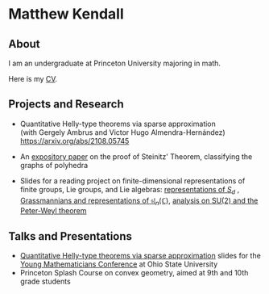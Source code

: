 # Matthew Kendall

## About
I am an undergraduate at Princeton University majoring in math.

Here is my <a href="matthewkendall.github.io/assets/Kendall_CV_22.pdf" target="_blank"> CV</a>.

## Projects and Research
- Quantitative Helly-type theorems via sparse approximation <br> (with Gergely Ambrus and Victor Hugo Almendra-Hernández)  <br> https://arxiv.org/abs/2108.05745 

-   An [expository paper](https://drive.google.com/file/d/1NS0GOi4oB5l6gTXtjJSKy62yDzaEBiTY/view?usp=sharing) on the proof of Steinitz' Theorem, classifying the graphs of polyhedra
  
-   Slides for a reading project on finite-dimensional representations of finite groups, Lie groups, and Lie algebras: [representations of $S_d$](https://drive.google.com/file/d/1QjwRF0HZF1aFF6zScaClb6YVIeXvHXng/view?usp=sharing) , [Grassmannians and representations of $\mathfrak{sl}_n(\mathbb{C})$](https://drive.google.com/file/d/1i7wDhTK4fKgiomRHZBb_MVMKBFfjago0/view?usp=sharing), [analysis on $\mathrm{SU}(2)$ and the Peter-Weyl theorem](https://drive.google.com/file/d/1hi3LycRgXJi-u_KKOjKsU4CNl5S-YvmY/view?usp=sharing)

## Talks and Presentations

-  [Quantitative Helly-type theorems via sparse approximation](https://drive.google.com/file/d/1XUFLkC3joIvBtLTd2nv61izF1HfMWo7U/view?usp=sharing) slides for the [Young Mathematicians Conference](https://ymc.osu.edu/about) at Ohio State University
- Princeton Splash Course on convex geometry, aimed at 9th and 10th grade students
